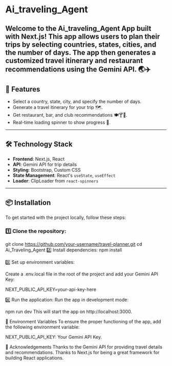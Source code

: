 # Ai_traveling_Agent

Welcome to the **Ai_traveling_Agent App** built with **Next.js**! This app allows users to plan their trips by selecting countries, states, cities, and the number of days. The app then generates a customized travel itinerary and restaurant recommendations using the Gemini API. 🌏✈️
---
## 🚀 Features

- Select a country, state, city, and specify the number of days.
- Generate a travel itinerary for your trip 🗺️.
- Get restaurant, bar, and club recommendations 🍽️🍸💃.
- Real-time loading spinner to show progress 🔄.

---

## 🛠️ Technology Stack

- **Frontend**: Next.js, React
- **API**: Gemini API for trip details
- **Styling**: Bootstrap, Custom CSS
- **State Management**: React's `useState`, `useEffect`
- **Loader**: ClipLoader from `react-spinners`

---

## 📦 Installation

To get started with the project locally, follow these steps:

### 1️⃣ Clone the repository:

git clone https://github.com/your-username/travel-planner.git
cd Ai_Traveling_Agent
2️⃣ Install dependencies:
npm install

3️⃣ Set up environment variables:

Create a .env.local file in the root of the project and add your Gemini API Key:

NEXT_PUBLIC_API_KEY=your-api-key-here

4️⃣ Run the application:
Run the app in development mode:

npm run dev
This will start the app on http://localhost:3000.

🔑 Environment Variables
To ensure the proper functioning of the app, add the following environment variable:

NEXT_PUBLIC_API_KEY: Your Gemini API Key.

🙏 Acknowledgements
Thanks to the Gemini API for providing travel details and recommendations.
Thanks to Next.js for being a great framework for building React applications.

